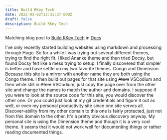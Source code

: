 ```yaml
---
title: Build RKey Tech
date: 2022-03-02T13:31:37.000Z
draft: false
description: Build RKey Tech
---
```

Matching blog post to [Build RKey Tech](/docs/buildopekkttech) in [Docs](/docs/)

I've only recently started building websites using markdown and processing through Hugo.  So for a while I was trying out several different themes, trying to find the right fit. I liked  Ananke theme and then tried Docsy, but found Docsy felt like a mess trying to setup.  I finally discovered that simpler is better and have settle on my two favorite themes. Congo and Dimension. Because this site is a mirror with another name they are both using the Congo theme. I then build out pages for that site using ~~Atom~~ VSCodium and then while still in ~~Atom~~ VSCodium, just copy the page over from the other site and change the names to match the author and domains.  I suppose if you were to look at the source code for this site, you would discover the other one. Or you could just look at my git credentials and figure it out as well, or even my personal productivity site since one site serves all. Discover-ability from my other domain to this one is fairly protected, just not from this domain to the other. It's a pretty obvious discovery anyway. My personal site is using the Dimension theme and though it is a very cool theme. It seems that it would not work well for documenting things or rather reading documented things. 
